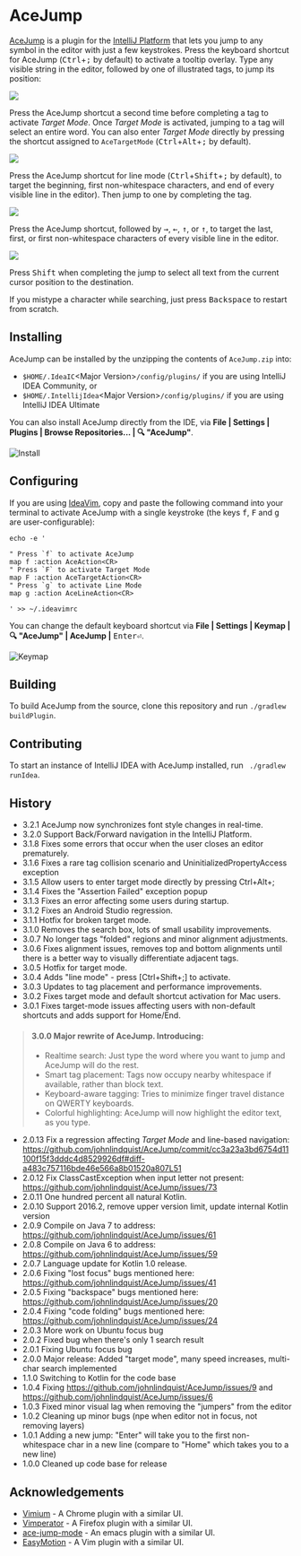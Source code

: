 # AceJump

[AceJump](https://plugins.jetbrains.com/plugin/7086) is a plugin for the [IntelliJ Platform](https://github.com/JetBrains/intellij-community/) that lets you jump to any symbol in the editor with just a few keystrokes. Press the keyboard shortcut for AceJump (<kbd>Ctrl</kbd>+<kbd>;</kbd> by default) to activate a tooltip overlay. Type any visible string in the editor, followed by one of illustrated tags, to jump its position:

![](https://cloud.githubusercontent.com/assets/175716/20177444/124fb534-a74d-11e6-8912-1d220ae27091.png)

Press the AceJump shortcut a second time before completing a tag to activate *Target Mode*. Once *Target Mode* is activated, jumping to a tag will select an entire word. You can also enter *Target Mode* directly by pressing the shortcut assigned to `AceTargetMode` (<kbd>Ctrl</kbd>+<kbd>Alt</kbd>+<kbd>;</kbd> by default).

![](https://cloud.githubusercontent.com/assets/175716/20177362/a9976398-a74c-11e6-955d-df029c7b329b.png)

Press the AceJump shortcut for line mode (<kbd>Ctrl</kbd>+<kbd>Shift</kbd>+<kbd>;</kbd> by default), to target the beginning, first non-whitespace characters, and end of every visible line in the editor). Then jump to one by completing the tag.

![](https://cloud.githubusercontent.com/assets/175716/20533565/f7d04d1e-b0ab-11e6-8b89-f7b10a98752d.png)

Press the AceJump shortcut, followed by <kbd>→</kbd>, <kbd>←</kbd>, <kbd>↑</kbd>, or <kbd>↑</kbd>, to target the last, first, or first non-whitespace characters of every visible line in the editor.

![](https://cloud.githubusercontent.com/assets/175716/20177472/4f0ba956-a74d-11e6-97ba-b296eacdd396.png)

Press <kbd>Shift</kbd> when completing the jump to select all text from the current cursor position to the destination.

If you mistype a character while searching, just press <kbd>Backspace</kbd> to restart from scratch.

## Installing

AceJump can be installed by the unzipping the contents of `AceJump.zip` into:

- `$HOME/.IdeaIC`&lt;Major Version&gt;`/config/plugins/` if you are using IntelliJ IDEA Community, or
- `$HOME/.IntellijIdea`&lt;Major Version&gt;`/config/plugins/` if you are using IntelliJ IDEA Ultimate

You can also install AceJump directly from the IDE, via **File \| Settings \| Plugins \| Browse Repositories... \| 🔍 "AceJump"**.

![Install](https://cloud.githubusercontent.com/assets/175716/11760310/cb4657e6-a064-11e5-8e07-837c2c0c40eb.png)

## Configuring

If you are using [IdeaVim](https://plugins.jetbrains.com/plugin/164), copy and paste the following command into your terminal to activate AceJump with a single keystroke (the keys <kbd>f</kbd>, <kbd>F</kbd> and <kbd>g</kbd> are user-configurable):

```
echo -e '

" Press `f` to activate AceJump
map f :action AceAction<CR>
" Press `F` to activate Target Mode
map F :action AceTargetAction<CR>
" Press `g` to activate Line Mode
map g :action AceLineAction<CR>

' >> ~/.ideavimrc
```

You can change the default keyboard shortcut via **File \| Settings \| Keymap \| 🔍 "AceJump" \| AceJump \|** <kbd>Enter⏎</kbd>.

![Keymap](https://cloud.githubusercontent.com/assets/175716/11760350/911aed4c-a065-11e5-8f17-49bc97ad1dad.png)

## Building

To build AceJump from the source, clone this repository and run `./gradlew buildPlugin`.

## Contributing

To start an instance of IntelliJ IDEA with AceJump installed, run ` ./gradlew runIdea`.

## History

- 3.2.1 AceJump now synchronizes font style changes in real-time.
- 3.2.0 Support Back/Forward navigation in the IntelliJ Platform.
- 3.1.8 Fixes some errors that occur when the user closes an editor prematurely.
- 3.1.6 Fixes a rare tag collision scenario and UninitializedPropertyAccess exception
- 3.1.5 Allow users to enter target mode directly by pressing Ctrl+Alt+;
- 3.1.4 Fixes the "Assertion Failed" exception popup
- 3.1.3 Fixes an error affecting some users during startup.
- 3.1.2 Fixes an Android Studio regression.
- 3.1.1 Hotfix for broken target mode.
- 3.1.0 Removes the search box, lots of small usability improvements.
- 3.0.7 No longer tags "folded" regions and minor alignment adjustments.
- 3.0.6 Fixes alignment issues, removes top and bottom alignments until there is a better way to visually differentiate adjacent tags.
- 3.0.5 Hotfix for target mode.
- 3.0.4 Adds "line mode" - press [Ctrl+Shift+;] to activate.
- 3.0.3 Updates to tag placement and performance improvements.
- 3.0.2 Fixes target mode and default shortcut activation for Mac users.
- 3.0.1 Fixes target-mode issues affecting users with non-default shortcuts and adds support for Home/End.

>#### 3.0.0 Major rewrite of AceJump. Introducing:
>
>* Realtime search: Just type the word where you want to jump and AceJump will 
do the rest.
>* Smart tag placement: Tags now occupy nearby whitespace if available, rather
than block text.
>* Keyboard-aware tagging: Tries to minimize finger travel distance on QWERTY 
keyboards.
>* Colorful highlighting: AceJump will now highlight the editor text, 
as you type.

- 2.0.13  Fix a regression affecting *Target Mode* and line-based navigation: https://github.com/johnlindquist/AceJump/commit/cc3a23a3bd6754d11100f15f3dddc4d8529926df#diff-a483c757116bde46e566a8b01520a807L51</dd>
- 2.0.12 Fix ClassCastException when input letter not present: https://github.com/johnlindquist/AceJump/issues/73
- 2.0.11 One hundred percent all natural Kotlin.
- 2.0.10 Support 2016.2, remove upper version limit, update internal Kotlin version
- 2.0.9 Compile on Java 7 to address: https://github.com/johnlindquist/AceJump/issues/61
- 2.0.8 Compile on Java 6 to address: https://github.com/johnlindquist/AceJump/issues/59
- 2.0.7 Language update for Kotlin 1.0 release.
- 2.0.6 Fixing "lost focus" bugs mentioned here: https://github.com/johnlindquist/AceJump/issues/41
- 2.0.5 Fixing "backspace" bugs mentioned here: https://github.com/johnlindquist/AceJump/issues/20
- 2.0.4 Fixing "code folding" bugs mentioned here: https://github.com/johnlindquist/AceJump/issues/24
- 2.0.3 More work on Ubuntu focus bug
- 2.0.2 Fixed bug when there's only 1 search result
- 2.0.1 Fixing Ubuntu focus bug
- 2.0.0 Major release: Added "target mode", many speed increases, multi-char search implemented
- 1.1.0 Switching to Kotlin for the code base
- 1.0.4 Fixing https://github.com/johnlindquist/AceJump/issues/9 and https://github.com/johnlindquist/AceJump/issues/6
- 1.0.3 Fixed minor visual lag when removing the "jumpers" from the editor
- 1.0.2 Cleaning up minor bugs (npe when editor not in focus, not removing layers)
- 1.0.1 Adding a new jump: "Enter" will take you to the first non-whitespace char in a new line (compare to "Home" which takes you to a new line)
- 1.0.0 Cleaned up code base for release

## Acknowledgements

- [Vimium](https://vimium.github.io/) - A Chrome plugin with a similar UI.
- [Vimperator](http://www.vimperator.org/) - A Firefox plugin with a similar UI.
- [ace-jump-mode](https://www.emacswiki.org/emacs/AceJump) - An emacs plugin with a similar UI.
- [EasyMotion](https://github.com/easymotion/vim-easymotion) - A Vim plugin with a similar UI.
